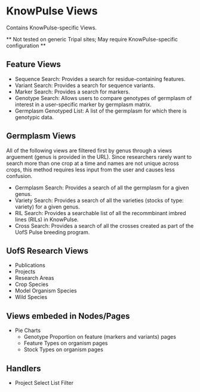 # KnowPulse Views
Contains KnowPulse-specific Views.

** Not tested on generic Tripal sites; May require KnowPulse-specific configuration **

## Feature Views
* Sequence Search: Provides a search for residue-containing features.
* Variant Search: Provides a search for sequence variants.
* Marker Search: Provides a search for markers.
* Genotype Search: Allows users to compare genotypes of germplasm of interest in a user-specific marker by germplasm matrix.
* Germplasm Genotyped List: A list of the germplasm for which there is genotypic data.

## Germplasm Views
All of the following views are filtered first by genus through a views arguement (genus is provided in the URL). Since researchers rarely want to search more than one crop at a time and names are not unique across crops, this method requires less input from the user and causes less confusion.
* Germplasm Search: Provides a search of all the germplasm for a given genus.
* Variety Search: Provides a search of all the varieties (stocks of type: variety) for a given genus.
* RIL Search: Provides a searchable list of all the recommbinant imbred lines (RILs) in KnowPulse.
* Cross Search: Provides a search of all the crosses created as part of the UofS Pulse breeding program.

## UofS Research Views
* Publications
* Projects
* Research Areas
* Crop Species
* Model Organism Species
* Wild Species

## Views embeded in Nodes/Pages
* Pie Charts
  * Genotype Proportion on feature (markers and variants) pages
  * Feature Types on organism pages
  * Stock Types on organism pages

## Handlers
* Project Select List Filter

